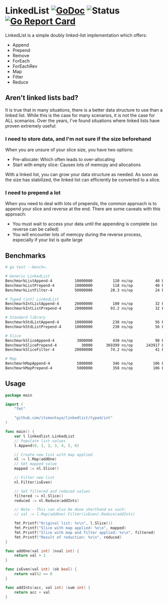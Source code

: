 # LinkedList [![GoDoc](https://godoc.org/github.com/itsmontoya/linkedlist?status.svg)](https://godoc.org/github.com/itsmontoya/linkedlist) ![Status](https://img.shields.io/badge/status-alpha-red.svg) [![Go Report Card](https://goreportcard.com/badge/github.com/itsmontoya/linkedlist)](https://goreportcard.com/report/github.com/itsmontoya/linkedlist)
LinkedList is a simple doubly linked-list implementation which offers:
- Append
- Prepend
- Remove
- ForEach
- ForEachRev
- Map
- Filter
- Reduce

## Aren't linked lists bad?
It is true that in many situations, there is a better data structure to use than a linked list. While this is the case for many scenarios, it is not the case for ALL scenarios. Over the years, I've found situations where linked lists have proven extremely useful:

### I need to store data, and I'm not sure if the size beforehand
When you are unsure of your slice size, you have two options:
- Pre-allocate: Which often leads to over-allocating
- Start with empty slice: Causes lots of memcpy and allocations

With a linked list, you can grow your data structure as needed. As soon as the size has stabilized, the linked list can efficiently be converted to a slice.

### I need to prepend a lot
When you need to deal with lots of prepends, the common approach is to append your slice and reverse at the end. There are some caveats with this approach:
- You must wait to access your data until the appending is complete (so reverse can be called)
- You will encounter lots of memcpy during the reverse process, especially if your list is quite large

## Benchmarks
```bash
# go test --bench=.

# Generic LinkedList
BenchmarkListAppend-4          10000000         120 ns/op          40 B/op      2 allocs/op
BenchmarkListPrepend-4         10000000         118 ns/op          40 B/op      2 allocs/op
BenchmarkListFilter-4          50000000        28.3 ns/op          24 B/op      0 allocs/op

# Typed (int) LinkedList
BenchmarkIntListAppend-4       20000000         100 ns/op          32 B/op      1 allocs/op
BenchmarkIntListPrepend-4      20000000        93.2 ns/op          32 B/op      1 allocs/op

# Standard library
BenchmarkStdListAppend-4       10000000         238 ns/op          56 B/op      2 allocs/op
BenchmarkStdListPrepend-4      10000000         238 ns/op          56 B/op      2 allocs/op

# Slice
BenchmarkSliceAppend-4          3000000         430 ns/op          98 B/op      1 allocs/op
BenchmarkSlicePrepend-4           30000      369399 ns/op      243917 B/op      2 allocs/op
BenchmarkSliceFilter-4         20000000        74.2 ns/op          41 B/op      0 allocs/op

# Map
BenchmarkMapAppend-4            5000000         346 ns/op         106 B/op      1 allocs/op
BenchmarkMapPrepend-4           5000000         358 ns/op         106 B/op      1 allocs/op
```

## Usage
```go
package main

import (
	"fmt"

	"github.com/itsmontoya/linkedlist/typed/int"
)

func main() {
	var l linkedlist.LinkedList
	// Populate list values
	l.Append(0, 1, 2, 3, 4, 5, 6)

	// Create new list with map applied
	nl := l.Map(addOne)
	// Set mapped value
	mapped := nl.Slice()

	// Filter new list
	nl.Filter(isEven)

	// Set filtered and reduced values
	filtered := nl.Slice()
	reduced := nl.Reduce(addInts)

	// Note - This can also be done shorthand as such:
	// val := l.Map(addOne).Filter(isEven).Reduce(addInts)

	fmt.Printf("Original list: %v\n", l.Slice())
	fmt.Printf("Slice with map applied: %v\n", mapped)
	fmt.Printf("Slice with map and filter applied: %v\n", filtered)
	fmt.Printf("Result of reduction: %v\n", reduced)
}

func addOne(val int) (nval int) {
	return val + 1
}

func isEven(val int) (ok bool) {
	return val%2 == 0
}

func addInts(acc, val int) (sum int) {
	return acc + val
}

```
